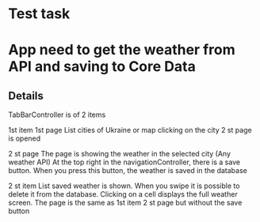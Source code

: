 # Test task
# App need to get the weather from API and saving to Core Data

## Details

TabBarController is of 2 items

1st item
1st page
List cities of Ukraine or map
clicking on the city 2 st page is opened

2 st page
The page is showing the weather in the selected city (Any weather API)
At the top right in the navigationController, there is a save button. When you press this button, the weather is saved in the database

2 st item
List saved weather is shown.
When you swipe it is possible to delete it from the database.
Clicking on a cell displays the full weather screen. The page is the same as 1st item 2 st page but without the save button
